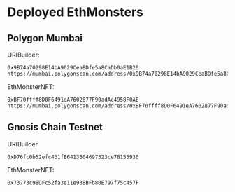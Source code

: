 # Deployed EthMonsters

## Polygon Mumbai

URIBuilder:
```
0x9B74a70298E14bA9029CeaBDfe5a8CaDb0aE1B20
https://mumbai.polygonscan.com/address/0x9B74a70298E14bA9029CeaBDfe5a8CaDb0aE1B20#code
```
EthMonsterNFT:
```
0xBF70ffff8D0F6491eA7602877F90adAc4958F0AE
https://mumbai.polygonscan.com/address/0xBF70ffff8D0F6491eA7602877F90adAc4958F0AE#code
```

## Gnosis Chain Testnet
URIBuilder
```
0xD76fc0b52efc431fE6413B04697323ce78155930
```
EthMonsterNFT:
```
0x73773c98DFc52fa3e11e93BBFb80E797f75c457F
```
